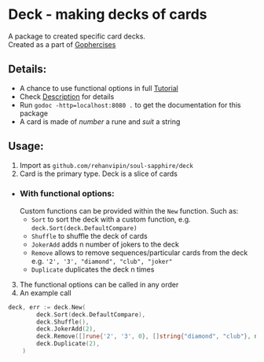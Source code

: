 # Deck - making decks of cards
A package to created specific card decks.  
Created as a part of [Gophercises](https://gophercises.com)

## Details:
* A chance to use functional options in full [Tutorial](https://www.calhoun.io/using-functional-options-instead-of-method-chaining-in-go/)
* Check [Description](Description.md) for details
* Run `godoc -http=localhost:8080 .` to get the documentation for this package
* A card is made of *number* a rune and *suit* a string

## Usage:
1. Import as `github.com/rehanvipin/soul-sapphire/deck`
2. Card is the primary type. Deck is a slice of cards

* ### With functional options:
    Custom functions can be provided within the `New` function. Such as:
    * `Sort` to sort the deck with a custom function, e.g. `deck.Sort(deck.DefaultCompare)`
    * `Shuffle` to shuffle the deck of cards
    * `JokerAdd` adds n number of jokers to the deck
    * `Remove` allows to remove sequences/particular cards from the deck e.g. `'2', '3', "diamond", "club", "joker"`
    * `Duplicate` duplicates the deck n times

3. The functional options can be called in any order
4. An example call
```go
deck, err := deck.New(
		deck.Sort(deck.DefaultCompare),
		deck.Shuffle(),
		deck.JokerAdd(2),
		deck.Remove([]rune{'2', '3', 0}, []string{"diamond", "club"}, nil),
		deck.Duplicate(2),
	)
```